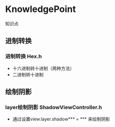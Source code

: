# KnowledgePoint
知识点

## 进制转换
### 进制转换 Hex.h
* 十六进制转十进制（两种方法）
* 二进制转十进制

## 绘制阴影
### layer绘制阴影 ShadowViewController.h
- 通过设置view.layer.shadow*** = *** 来绘制阴影
